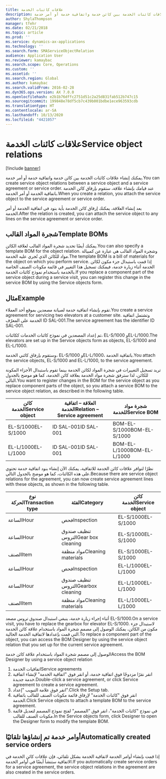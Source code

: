 ```yaml
---
title: علاقات كائنات الخدمة
description: يمكنك إنشاء علاقات كائنات الخدمة بين كائن خدمة واتفاقية خدمة أو أمر خدمة.
author: ShylaThompson
manager: tfehr
ms.date: 02/21/2018
ms.topic: article
ms.prod: ''
ms.service: dynamics-ax-applications
ms.technology: ''
ms.search.form: SMAServiceObjectRelation
audience: Application User
ms.reviewer: kamaybac
ms.search.scope: Core, Operations
ms.custom: ''
ms.assetid: ''
ms.search.region: Global
ms.author: kamaybac
ms.search.validFrom: 2016-02-28
ms.dyn365.ops.version: AX 7.0.0
ms.openlocfilehash: e2b1b76dffc2751d51c2a25d831fab512b747c15
ms.sourcegitcommit: 199848e78df5cb7c439b001bdbe1ece963593cdb
ms.translationtype: HT
ms.contentlocale: ar-SA
ms.lasthandoff: 10/13/2020
ms.locfileid: "4421057"
---
```

# <a name="service-object-relations"></a><span data-ttu-id="d2496-103">علاقات كائنات الخدمة</span><span class="sxs-lookup"><span data-stu-id="d2496-103">Service object relations</span></span> 

[!include [banner](../includes/banner.md)]

<span data-ttu-id="d2496-104">يمكنك إنشاء علاقات كائنات الخدمة بين كائن خدمة واتفاقية خدمة أو أمر خدمة.</span><span class="sxs-lookup"><span data-stu-id="d2496-104">You can create service object relations between a service object and a service agreement or service order.</span></span> <span data-ttu-id="d2496-105">عند قيامك بإنشاء علاقة، ستقوم بإرفاق كائن الخدمة باتفاقية الخدمة أو أمر الخدمة.</span><span class="sxs-lookup"><span data-stu-id="d2496-105">When you create a relation, you attach the service object to the service agreement or service order.</span></span>

<span data-ttu-id="d2496-106">بعد إنشاء العلاقة، يمكنك إرفاق كائن الخدمة بأية بنود في اتفاقية الخدمة أو أمر الخدمة.</span><span class="sxs-lookup"><span data-stu-id="d2496-106">After the relation is created, you can attach the service object to any lines on the service agreement or service order.</span></span>

## <a name="template-boms"></a><span data-ttu-id="d2496-107">شجرة المواد القالب</span><span class="sxs-lookup"><span data-stu-id="d2496-107">Template BOMs</span></span>

<span data-ttu-id="d2496-108">يمكنك أيضًا تحديد شجرة المواد القالب لعلاقة الكائن.</span><span class="sxs-lookup"><span data-stu-id="d2496-108">You can also specify a template BOM for the object relation.</span></span> <span data-ttu-id="d2496-109">وشجرة المواد القالب هي عبارة عن كمبيالة مواد للكائن الذي تُجري عليه الخدمة.</span><span class="sxs-lookup"><span data-stu-id="d2496-109">The template BOM is a bill of materials for the object on which you perform service.</span></span> <span data-ttu-id="d2496-110">إذا قمت باستبدال جزء مكون لكائن الخدمة أثناء زيارة خدمة، فيمكنك تسجيل هذا التغيير في قائمة مكونات الصنف الخاصة بالخدمة باستخدام نموذج كائنات الخدمة.</span><span class="sxs-lookup"><span data-stu-id="d2496-110">If you replace a component part of the service object during a service visit, you can register this change in the service BOM by using the Service objects form.</span></span>

## <a name="example"></a><span data-ttu-id="d2496-111">مثال</span><span class="sxs-lookup"><span data-stu-id="d2496-111">Example</span></span>

<span data-ttu-id="d2496-112">تقوم بإنشاء اتفاقية خدمة لصيانة مصعدين بموقع أحد العملاء.</span><span class="sxs-lookup"><span data-stu-id="d2496-112">You create a service agreement for servicing two elevators at a customer site.</span></span>
<span data-ttu-id="d2496-113">وتشتمل اتفاقية الخدمة على المعرّف ID SAL-001.</span><span class="sxs-lookup"><span data-stu-id="d2496-113">The service agreement has the identifier ID SAL-001.</span></span>

<span data-ttu-id="d2496-114">تم إعداد المصعدين في نموذج كائنات الخدمات ككائنات، EL-S/1000 وEL-L/1000.</span><span class="sxs-lookup"><span data-stu-id="d2496-114">The elevators are set up in the Service objects form as objects, EL-S/1000 and EL-L/1000.</span></span>

<span data-ttu-id="d2496-115">وستقوم بإرفاق كائني الخدمة، EL-S/1000 وEL-L/1000، باتفاقية الخدمة.</span><span class="sxs-lookup"><span data-stu-id="d2496-115">You attach the service objects, EL-S/1000 and EL-L/1000, to the service agreement.</span></span>

<span data-ttu-id="d2496-116">تريد تسجيل التغييرات في شجرة المواد لكائن الخدمة بينما تقوم باستبدال الأجزاء المكونة للكائن، لذا سترفق شجرة مواد الخدمة بعلاقة كائن الخدمة، كما هو موضح بالجدول التالي.</span><span class="sxs-lookup"><span data-stu-id="d2496-116">You want to register changes in the BOM for the service object as you replace component parts of the object, so you attach a service BOM to the service object relation, as described in the following table.</span></span>

| <span data-ttu-id="d2496-117">كائن الخدمة</span><span class="sxs-lookup"><span data-stu-id="d2496-117">Service object</span></span> | <span data-ttu-id="d2496-118">العلاقة – اتفاقية الخدمة</span><span class="sxs-lookup"><span data-stu-id="d2496-118">Relation – Service agreement</span></span> | <span data-ttu-id="d2496-119">شجرة مواد للخدمة</span><span class="sxs-lookup"><span data-stu-id="d2496-119">Service BOM</span></span>   |
|----------------|------------------------------|---------------|
| <span data-ttu-id="d2496-120">EL-S/1000</span><span class="sxs-lookup"><span data-stu-id="d2496-120">EL-S/1000</span></span>      | <span data-ttu-id="d2496-121">ID SAL-001</span><span class="sxs-lookup"><span data-stu-id="d2496-121">ID SAL-001</span></span>                   | <span data-ttu-id="d2496-122">BOM-EL-S/1000</span><span class="sxs-lookup"><span data-stu-id="d2496-122">BOM-EL-S/1000</span></span> |
| <span data-ttu-id="d2496-123">EL-L/1000</span><span class="sxs-lookup"><span data-stu-id="d2496-123">EL-L/1000</span></span>      | <span data-ttu-id="d2496-124">ID SAL-001</span><span class="sxs-lookup"><span data-stu-id="d2496-124">ID SAL-001</span></span>                   | <span data-ttu-id="d2496-125">BOM-EL-L/1000</span><span class="sxs-lookup"><span data-stu-id="d2496-125">BOM-EL-L/1000</span></span> |

<span data-ttu-id="d2496-126">نظرًا لتوافر علاقات كائن الخدمة للاتفاقية، يمكنك الآن إنشاء بنود اتفاقية خدمة تحتوي على هذه الكائنات، كما هو موضح بالجدول التالي.</span><span class="sxs-lookup"><span data-stu-id="d2496-126">Because there are service object relations for the agreement, you can now create service agreement lines with these objects, as shown in the following table.</span></span>

| <span data-ttu-id="d2496-127">نوع الحركة</span><span class="sxs-lookup"><span data-stu-id="d2496-127">Transaction type</span></span> | <span data-ttu-id="d2496-128">الفئة</span><span class="sxs-lookup"><span data-stu-id="d2496-128">Category</span></span>           | <span data-ttu-id="d2496-129">كائن الخدمة</span><span class="sxs-lookup"><span data-stu-id="d2496-129">Service object</span></span> |
|------------------|--------------------|----------------|
| <span data-ttu-id="d2496-130">الساعة</span><span class="sxs-lookup"><span data-stu-id="d2496-130">Hour</span></span>             | <span data-ttu-id="d2496-131">فحص</span><span class="sxs-lookup"><span data-stu-id="d2496-131">Inspection</span></span>         | <span data-ttu-id="d2496-132">EL-S/1000</span><span class="sxs-lookup"><span data-stu-id="d2496-132">EL-S/1000</span></span>      |
| <span data-ttu-id="d2496-133">الساعة</span><span class="sxs-lookup"><span data-stu-id="d2496-133">Hour</span></span>             | <span data-ttu-id="d2496-134">تنظيف صندوق التروس</span><span class="sxs-lookup"><span data-stu-id="d2496-134">Gear box cleaning</span></span>  | <span data-ttu-id="d2496-135">EL-S/1000</span><span class="sxs-lookup"><span data-stu-id="d2496-135">EL-S/1000</span></span>      |
| <span data-ttu-id="d2496-136">الصنف</span><span class="sxs-lookup"><span data-stu-id="d2496-136">Item</span></span>             | <span data-ttu-id="d2496-137">مواد منظفة</span><span class="sxs-lookup"><span data-stu-id="d2496-137">Cleaning materials</span></span> | <span data-ttu-id="d2496-138">EL-S/1000</span><span class="sxs-lookup"><span data-stu-id="d2496-138">EL-S/1000</span></span>      |
| <span data-ttu-id="d2496-139">الساعة</span><span class="sxs-lookup"><span data-stu-id="d2496-139">Hour</span></span>             | <span data-ttu-id="d2496-140">فحص</span><span class="sxs-lookup"><span data-stu-id="d2496-140">Inspection</span></span>         | <span data-ttu-id="d2496-141">EL-L/1000</span><span class="sxs-lookup"><span data-stu-id="d2496-141">EL-L/1000</span></span>      |
| <span data-ttu-id="d2496-142">الساعة</span><span class="sxs-lookup"><span data-stu-id="d2496-142">Hour</span></span>             | <span data-ttu-id="d2496-143">تنظيف صندوق التروس</span><span class="sxs-lookup"><span data-stu-id="d2496-143">Gearbox cleaning</span></span>   | <span data-ttu-id="d2496-144">EL-L/1000</span><span class="sxs-lookup"><span data-stu-id="d2496-144">EL-L/1000</span></span>      |
| <span data-ttu-id="d2496-145">الصنف</span><span class="sxs-lookup"><span data-stu-id="d2496-145">Item</span></span>             | <span data-ttu-id="d2496-146">مواد منظفة</span><span class="sxs-lookup"><span data-stu-id="d2496-146">Cleaning materials</span></span> | <span data-ttu-id="d2496-147">EL-L/1000</span><span class="sxs-lookup"><span data-stu-id="d2496-147">EL-L/1000</span></span>      |

<span data-ttu-id="d2496-148">أثناء إجراء زيارة خدمة، ينبغي استبدال صندوق تروس مصعد EL-S/1000.</span><span class="sxs-lookup"><span data-stu-id="d2496-148">On a service visit, you have to replace the gearbox for elevator EL-S/1000.</span></span> <span data-ttu-id="d2496-149">لاستبدال جزء مكون من الكائن، يمكنك الوصول إلى مصمم شجرة المواد باستخدام علاقة كائن الخدمة التي قمت بإعدادها لاتفاقية الخدمة الحالية.</span><span class="sxs-lookup"><span data-stu-id="d2496-149">To replace a component part of the object, you can access the BOM Designer by using the service object relation that you set up for the current service agreement.</span></span>

<span data-ttu-id="d2496-150">الوصول إلى مصمم شجرة المواد باستخدام علاقة كائن خدمة</span><span class="sxs-lookup"><span data-stu-id="d2496-150">Access the BOM Designer by using a service object relation</span></span>

1. <span data-ttu-id="d2496-151">اتفاقيات الخدمة</span><span class="sxs-lookup"><span data-stu-id="d2496-151">Service agreements</span></span>
2. <span data-ttu-id="d2496-152">انقر نقرًا مزدوجًا فوق اتفاقية خدمة، أو انقر فوق "اتفاقية الخدمة" لإنشاء اتفاقية خدمة جديدة.</span><span class="sxs-lookup"><span data-stu-id="d2496-152">Double-click a service agreement, or click Service agreement to create a service agreement.</span></span>
3. <span data-ttu-id="d2496-153">انقر فوق علامة التبويب "إعداد".</span><span class="sxs-lookup"><span data-stu-id="d2496-153">Click the Setup tab.</span></span>
4. <span data-ttu-id="d2496-154">انقر فوق "كائنات الخدمة" لإرفاق قائمة مكونات الصنف للقالب باتفاقية الخدمة.</span><span class="sxs-lookup"><span data-stu-id="d2496-154">Click Service objects to attach a template BOM to the service agreement.</span></span>
5. <span data-ttu-id="d2496-155">في نموذج "كائنات الخدمة"، انقر فوق "المصمم" لفتح نموذج المصمم لتعديل قائمة مكونات الصنف للقالب.</span><span class="sxs-lookup"><span data-stu-id="d2496-155">In the Service objects form, click Designer to open the Designer form to modify the template BOM.</span></span>

## <a name="automatically-created-service-orders"></a><span data-ttu-id="d2496-156">أوامر خدمة تم إنشاؤها تلقائيًا</span><span class="sxs-lookup"><span data-stu-id="d2496-156">Automatically created service orders</span></span>

<span data-ttu-id="d2496-157">إذا قمت بإنشاء أوامر الخدمة لاتفاقية الخدمة بشكل تلقائي، فإن علاقات كائن الخدمة في الاتفاقية ستنشأ أيضًا في أوامر الخدمة.</span><span class="sxs-lookup"><span data-stu-id="d2496-157">If you automatically create service orders for a service agreement, the service object relations in the agreement are also created in the service orders.</span></span>

